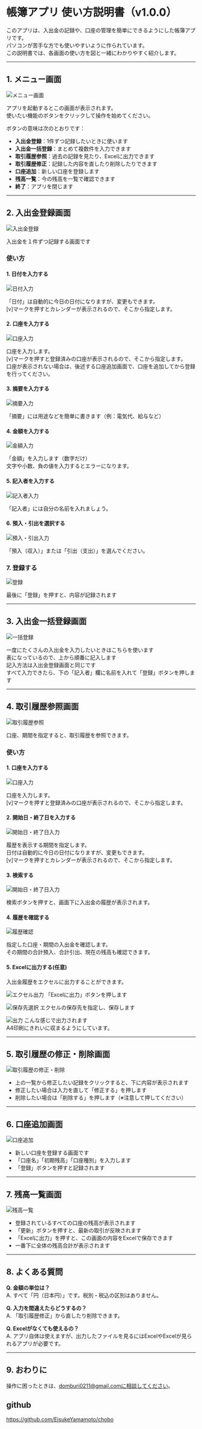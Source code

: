 # 帳簿アプリ 使い方説明書（v1.0.0）

このアプリは、入出金の記録や、口座の管理を簡単にできるようにした帳簿アプリです。  
パソコンが苦手な方でも使いやすいように作られています。  
この説明書では、各画面の使い方を図と一緒にわかりやすく紹介します。

---

## 1. メニュー画面

![メニュー画面](./menu/menu.png)

アプリを起動するとこの画面が表示されます。  
使いたい機能のボタンをクリックして操作を始めてください。

ボタンの意味は次のとおりです：

- **入出金登録**：1件ずつ記録したいときに使います
- **入出金一括登録**：まとめて複数件を入力できます
- **取引履歴参照**：過去の記録を見たり、Excelに出力できます
- **取引履歴修正**：記録した内容を直したり削除したりできます
- **口座追加**：新しい口座を登録します
- **残高一覧**：今の残高を一覧で確認できます
- **終了**：アプリを閉じます

---

## 2. 入出金登録画面

![入出金登録](./register_single/top.png)

入出金を１件ずつ記録する画面です

### 使い方

#### 1. 日付を入力する

![日付入力](./register_single/1.png)

「日付」は自動的に今日の日付になりますが、変更もできます。<br>
[v]マークを押すとカレンダーが表示されるので、そこから指定します。

#### 2. 口座を入力する

![口座入力](./register_single/2.png)

口座を入力します。<br>
[v]マークを押すと登録済みの口座が表示されるので、そこから指定します。<br>
口座が表示されない場合は、後述する口座追加画面で、口座を追加してから登録を行ってください。

#### 3. 摘要を入力する

![摘要入力](./register_single/3.png)

「摘要」には用途などを簡単に書きます（例：電気代、給与など）

#### 4. 金額を入力する

![金額入力](./register_single/4.png)

「金額」を入力します（数字だけ）<br>
文字や小数、負の値を入力するとエラーになります。

#### 5. 記入者を入力する

![記入者入力](./register_single/5.png)

「記入者」には自分の名前を入れましょう。

#### 6. 預入・引出を選択する

![預入・引出入力](./register_single/6.png)

「預入（収入）」または「引出（支出）」を選んでください。

### 7. 登録する

![登録](./register_single/7.png)

最後に「登録」を押すと、内容が記録されます

---

## 3. 入出金一括登録画面

![一括登録](register_multi.png)

一度にたくさんの入出金を入力したいときはこちらを使います<br>
表になっているので、上から順番に記入します<br>
記入方法は入出金登録画面と同じです<br>
すべて入力できたら、下の「記入者」欄に名前を入れて「登録」ボタンを押します<br>

---

## 4. 取引履歴参照画面

![取引履歴参照](./transaction_view/top.png)

口座、期間を指定すると、取引履歴を参照できます。

### 使い方

#### 1. 口座を入力する

![口座入力](./transaction_view/1.png)

口座を入力します。<br>
[v]マークを押すと登録済みの口座が表示されるので、そこから指定します。

#### 2. 開始日・終了日を入力する

![開始日・終了日入力](./transaction_view/2.png)

履歴を表示する期間を指定します。<br>
日付は自動的に今日の日付になりますが、変更もできます。<br>
[v]マークを押すとカレンダーが表示されるので、そこから指定します。

#### 3. 検索する

![開始日・終了日入力](./transaction_view/3.png)

検索ボタンを押すと、画面下に入出金の履歴が表示されます。

#### 4. 履歴を確認する

![履歴確認](./transaction_view/4.png)

指定した口座・期間の入出金を確認します。<br>
その期間の合計預入、合計引出、現在の残高も確認できます。

#### 5. Excelに出力する(任意)

入出金履歴をエクセルに出力することができます。

![エクセル出力](./transaction_view/5.png)
「Excelに出力」ボタンを押します

![保存先選択](./transaction_view/6.png)
エクセルの保存先を指定し、保存します

![出力](./transaction_view/7.png)
こんな感じで出力されます<br>
A4印刷にきれいに収まるようにしています。


---

## 5. 取引履歴の修正・削除画面

![取引履歴の修正・削除](./transaction_edit.png)

- 上の一覧から修正したい記録をクリックすると、下に内容が表示されます
- 修正したい場合は入力を直して「修正する」を押します
- 削除したい場合は「削除する」を押します（※注意して押してください）

---

## 6. 口座追加画面

![口座追加](./account_add/top.png)

- 新しい口座を登録する画面です
- 「口座名」「初期残高」「口座種別」を入力します
- 「登録」ボタンを押すと記録されます

---

## 7. 残高一覧画面

![残高一覧](./balance_list/top.png)

- 登録されているすべての口座の残高が表示されます
- 「更新」ボタンを押すと、最新の取引が反映されます
- 「Excelに出力」を押すと、この画面の内容をExcelで保存できます
- 一番下に全体の残高合計が表示されます

---

## 8. よくある質問

**Q. 金額の単位は？**  
A. すべて「円（日本円）」です。税別・税込の区別はありません。

**Q. 入力を間違えたらどうするの？**  
A. 「取引履歴修正」から直したり削除できます。

**Q. Excelがなくても使えるの？**  
A. アプリ自体は使えますが、出力したファイルを見るにはExcelやExcelが見られるアプリが必要です。

---

## 9. おわりに

操作に困ったときは、domburi0211@gmail.comに相談してください。  

## github
https://github.com/EisukeYamamoto/chobo


